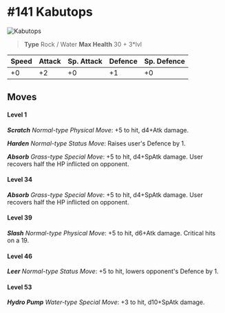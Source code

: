 # #141 Kabutops


![Kabutops](https://img.pokemondb.net/sprites/home/normal/1x/kabutops.png)

> **Type** Rock / Water
> **Max Health** 30 + 3\*lvl

| Speed | Attack | Sp. Attack | Defence | Sp. Defence |
| ----- | ------ | ---------- | ------- | ----------- |
| +0 | +2 | +0 | +1 | +0 |

## Moves
#### Level 1

***Scratch** Normal-type Physical Move*: +5 to hit, d4+Atk damage. 

***Harden** Normal-type Status Move*: Raises user's Defence by 1.

***Absorb** Grass-type Special Move*: +5 to hit, d4+SpAtk damage. User recovers half the HP inflicted on opponent.
#### Level 34

***Absorb** Grass-type Special Move*: +5 to hit, d4+SpAtk damage. User recovers half the HP inflicted on opponent.
#### Level 39

***Slash** Normal-type Physical Move*: +5 to hit, d6+Atk damage. Critical hits on a 19.
#### Level 46

***Leer** Normal-type Status Move*: +5 to hit, lowers opponent's Defence by 1.
#### Level 53

***Hydro Pump** Water-type Special Move*: +3 to hit, d10+SpAtk damage. 

